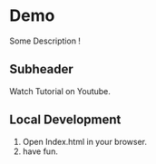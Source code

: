 # Demo

Some Description !

## Subheader

Watch Tutorial on Youtube.

 ## Local Development

 1. Open Index.html in your browser.
 2. have fun.

